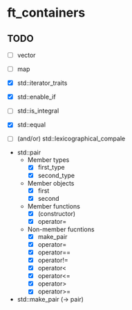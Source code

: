 # ft_containers

## TODO
- [ ] vector
- [ ] map

- [x] std::iterator_traits
- [x] std::enable_if
- [ ] std::is_integral
- [x] std::equal 
- [ ] (and/or) std::lexicographical_compale
- std::pair
  - Member types
    - [x] first_type
    - [x] second_type
  - Member objects
    - [x] first
    - [x] second
  - Member functions
    - [x] (constructor)
    - [x] operator=
  - Non-member fucntions
    - [x] make_pair
    - [x] operator=
    - [x] operator==
    - [x] operator!=
    - [x] operator<
    - [x] operator<=
    - [x] operator>
    - [x] operator>=
- std::make_pair (-> pair)
